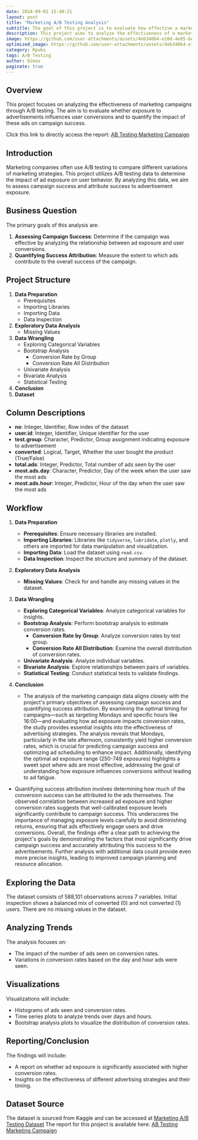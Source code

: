 ```yaml
---
date: 2024-09-01 15:40:21
layout: post
title: "Marketing A/B Testing Analysis"
subtitle: The goal of this project is to evaluate how effective a marketing campaign is by examining user conversions and measuring the impact of ad exposure. Our analysis will focus on quantifying the role of advertisements in the overall success of the campaign
description: This project aims to analyze the effectiveness of a marketing campaign by assessing user conversions and determining the impact of ad exposure. By evaluating the data, we seek to quantify the contribution of advertisements to the campaign's success
image: https://github.com/user-attachments/assets/4eb340b4-e10d-4e05-beea-08a9a6ef5a58
optimized_image: https://github.com/user-attachments/assets/4eb340b4-e10d-4e05-beea-08a9a6ef5a58
category: Rpubs
tags: A/B Testing
author: Dimas
paginate: true
---
```


## Overview
This project focuses on analyzing the effectiveness of marketing campaigns through A/B testing. The aim is to evaluate whether exposure to advertisements influences user conversions and to quantify the impact of these ads on campaign success.

Click this link to directly access the report: [AB Testing Marketing Campaign](https://rpubs.com/senddimas/1215371)


## Introduction
Marketing companies often use A/B testing to compare different variations of marketing strategies. This project utilizes A/B testing data to determine the impact of ad exposure on user behavior. By analyzing this data, we aim to assess campaign success and attribute success to advertisement exposure.

## Business Question
The primary goals of this analysis are:
1. **Assessing Campaign Success**: Determine if the campaign was effective by analyzing the relationship between ad exposure and user conversions.
2. **Quantifying Success Attribution**: Measure the extent to which ads contribute to the overall success of the campaign.

## Project Structure
1. **Data Preparation**
   - Prerequisites
   - Importing Libraries
   - Importing Data
   - Data Inspection
2. **Exploratory Data Analysis**
   - Missing Values
3. **Data Wrangling**
   - Exploring Categorical Variables
   - Bootstrap Analysis
     - Conversion Rate by Group
     - Conversion Rate All Distribution
   - Univariate Analysis
   - Bivariate Analysis
   - Statistical Testing
4. **Conclusion**
5. **Dataset**

## Column Descriptions
- **no**: Integer, Identifier, Row index of the dataset
- **user.id**: Integer, Identifier, Unique identifier for the user
- **test.group**: Character, Predictor, Group assignment indicating exposure to advertisement
- **converted**: Logical, Target, Whether the user bought the product (True/False)
- **total.ads**: Integer, Predictor, Total number of ads seen by the user
- **most.ads.day**: Character, Predictor, Day of the week when the user saw the most ads
- **most.ads.hour**: Integer, Predictor, Hour of the day when the user saw the most ads

## Workflow

1. **Data Preparation**
   - **Prerequisites**: Ensure necessary libraries are installed.
   - **Importing Libraries**: Libraries like `tidyverse`, `lubridate`, `plotly`, and others are imported for data manipulation and visualization.
   - **Importing Data**: Load the dataset using `read.csv`.
   - **Data Inspection**: Inspect the structure and summary of the dataset.

2. **Exploratory Data Analysis**
   - **Missing Values**: Check for and handle any missing values in the dataset.

3. **Data Wrangling**
   - **Exploring Categorical Variables**: Analyze categorical variables for insights.
   - **Bootstrap Analysis**: Perform bootstrap analysis to estimate conversion rates.
     - **Conversion Rate by Group**: Analyze conversion rates by test group.
     - **Conversion Rate All Distribution**: Examine the overall distribution of conversion rates.
   - **Univariate Analysis**: Analyze individual variables.
   - **Bivariate Analysis**: Explore relationships between pairs of variables.
   - **Statistical Testing**: Conduct statistical tests to validate findings.

4. **Conclusion**
   - The analysis of the marketing campaign data aligns closely with the project's primary objectives of assessing campaign success and quantifying success attribution. By examining the optimal timing for campaigns—such as targeting Mondays and specific hours like 16:00—and evaluating how ad exposure impacts conversion rates, the study provides essential insights into the effectiveness of advertising strategies. The analysis reveals that Mondays, particularly in the late afternoon, consistently yield higher conversion rates, which is crucial for predicting campaign success and optimizing ad scheduling to enhance impact. Additionally, identifying the optimal ad exposure range (250-749 exposures) highlights a sweet spot where ads are most effective, addressing the goal of understanding how exposure influences conversions without leading to ad fatigue.

- Quantifying success attribution involves determining how much of the conversion success can be attributed to the ads themselves. The observed correlation between increased ad exposure and higher conversion rates suggests that well-calibrated exposure levels significantly contribute to campaign success. This underscores the importance of managing exposure levels carefully to avoid diminishing returns, ensuring that ads effectively engage users and drive conversions. Overall, the findings offer a clear path to achieving the project's goals by demonstrating the factors that most significantly drive campaign success and accurately attributing this success to the advertisements. Further analysis with additional data could provide even more precise insights, leading to improved campaign planning and resource allocation.

## Exploring the Data
The dataset consists of 588,101 observations across 7 variables. Initial inspection shows a balanced mix of converted (0) and not converted (1) users. There are no missing values in the dataset.

## Analyzing Trends
The analysis focuses on:
- The impact of the number of ads seen on conversion rates.
- Variations in conversion rates based on the day and hour ads were seen.

## Visualizations
Visualizations will include:
- Histograms of ads seen and conversion rates.
- Time series plots to analyze trends over days and hours.
- Bootstrap analysis plots to visualize the distribution of conversion rates.

## Reporting/Conclusion
The findings will include:
- A report on whether ad exposure is significantly associated with higher conversion rates.
- Insights on the effectiveness of different advertising strategies and their timing.

## Dataset Source
The dataset is sourced from Kaggle and can be accessed at [Marketing A/B Testing Dataset](https://www.kaggle.com/datasets/faviovaz/marketing-ab-testing/data)
The report for this project is available here: [AB Testing Marketing Campaign](https://rpubs.com/senddimas/1215371)
